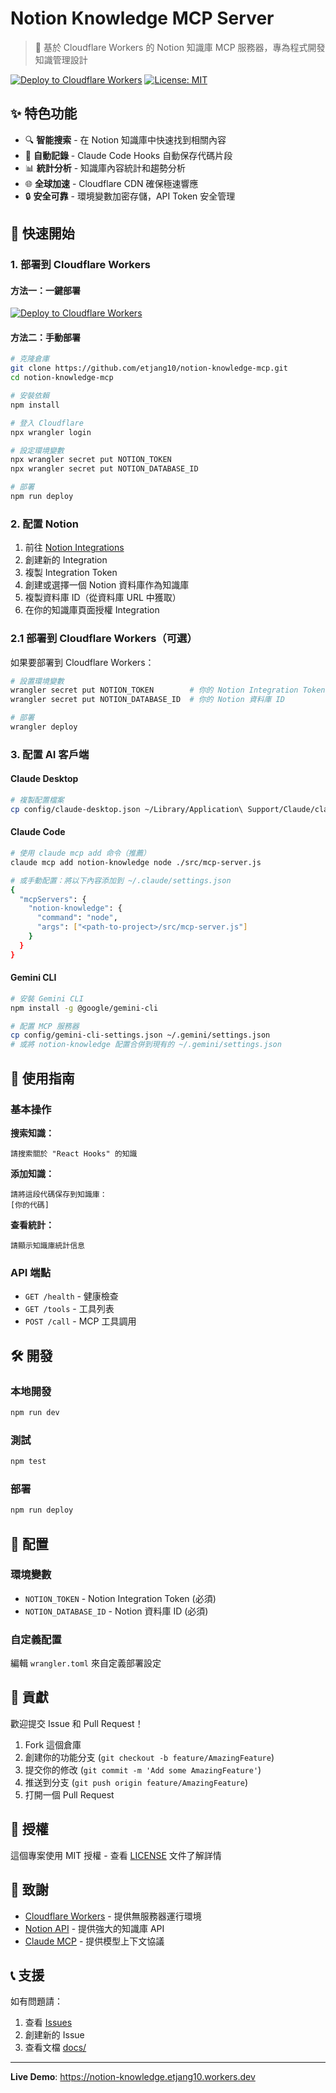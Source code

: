 # Notion Knowledge MCP Server

> 🚀 基於 Cloudflare Workers 的 Notion 知識庫 MCP 服務器，專為程式開發知識管理設計

[![Deploy to Cloudflare Workers](https://deploy.workers.cloudflare.com/button)](https://deploy.workers.cloudflare.com/?url=https://github.com/etjang10/notion-knowledge-mcp)
[![License: MIT](https://img.shields.io/badge/License-MIT-yellow.svg)](https://opensource.org/licenses/MIT)

## ✨ 特色功能

- 🔍 **智能搜索** - 在 Notion 知識庫中快速找到相關內容
- 📝 **自動記錄** - Claude Code Hooks 自動保存代碼片段
- 📊 **統計分析** - 知識庫內容統計和趨勢分析
- 🌐 **全球加速** - Cloudflare CDN 確保極速響應
- 🔒 **安全可靠** - 環境變數加密存儲，API Token 安全管理

## 🚀 快速開始

### 1. 部署到 Cloudflare Workers

#### 方法一：一鍵部署
[![Deploy to Cloudflare Workers](https://deploy.workers.cloudflare.com/button)](https://deploy.workers.cloudflare.com/?url=https://github.com/etjang10/notion-knowledge-mcp)

#### 方法二：手動部署
```bash
# 克隆倉庫
git clone https://github.com/etjang10/notion-knowledge-mcp.git
cd notion-knowledge-mcp

# 安裝依賴
npm install

# 登入 Cloudflare
npx wrangler login

# 設定環境變數
npx wrangler secret put NOTION_TOKEN
npx wrangler secret put NOTION_DATABASE_ID

# 部署
npm run deploy
```

### 2. 配置 Notion

1. 前往 [Notion Integrations](https://www.notion.so/my-integrations)
2. 創建新的 Integration
3. 複製 Integration Token
4. 創建或選擇一個 Notion 資料庫作為知識庫
5. 複製資料庫 ID（從資料庫 URL 中獲取）
6. 在你的知識庫頁面授權 Integration

### 2.1 部署到 Cloudflare Workers（可選）

如果要部署到 Cloudflare Workers：

```bash
# 設置環境變數
wrangler secret put NOTION_TOKEN        # 你的 Notion Integration Token
wrangler secret put NOTION_DATABASE_ID  # 你的 Notion 資料庫 ID

# 部署
wrangler deploy
```

### 3. 配置 AI 客戶端

#### Claude Desktop
```bash
# 複製配置檔案
cp config/claude-desktop.json ~/Library/Application\ Support/Claude/claude_desktop_config.json
```

#### Claude Code
```bash
# 使用 claude mcp add 命令（推薦）
claude mcp add notion-knowledge node ./src/mcp-server.js

# 或手動配置：將以下內容添加到 ~/.claude/settings.json
{
  "mcpServers": {
    "notion-knowledge": {
      "command": "node",
      "args": ["<path-to-project>/src/mcp-server.js"]
    }
  }
}
```

#### Gemini CLI
```bash
# 安裝 Gemini CLI
npm install -g @google/gemini-cli

# 配置 MCP 服務器
cp config/gemini-cli-settings.json ~/.gemini/settings.json
# 或將 notion-knowledge 配置合併到現有的 ~/.gemini/settings.json
```

## 📖 使用指南

### 基本操作

**搜索知識：**
```
請搜索關於 "React Hooks" 的知識
```

**添加知識：**
```
請將這段代碼保存到知識庫：
[你的代碼]
```

**查看統計：**
```
請顯示知識庫統計信息
```

### API 端點

- `GET /health` - 健康檢查  
- `GET /tools` - 工具列表
- `POST /call` - MCP 工具調用

## 🛠️ 開發

### 本地開發
```bash
npm run dev
```

### 測試
```bash
npm test
```

### 部署
```bash
npm run deploy
```

## 📝 配置

### 環境變數
- `NOTION_TOKEN` - Notion Integration Token (必須)
- `NOTION_DATABASE_ID` - Notion 資料庫 ID (必須)

### 自定義配置
編輯 `wrangler.toml` 來自定義部署設定

## 🤝 貢獻

歡迎提交 Issue 和 Pull Request！

1. Fork 這個倉庫
2. 創建你的功能分支 (`git checkout -b feature/AmazingFeature`)
3. 提交你的修改 (`git commit -m 'Add some AmazingFeature'`)
4. 推送到分支 (`git push origin feature/AmazingFeature`)
5. 打開一個 Pull Request

## 📄 授權

這個專案使用 MIT 授權 - 查看 [LICENSE](LICENSE) 文件了解詳情

## 🙏 致謝

- [Cloudflare Workers](https://workers.cloudflare.com/) - 提供無服務器運行環境
- [Notion API](https://developers.notion.com/) - 提供強大的知識庫 API
- [Claude MCP](https://modelcontextprotocol.io/) - 提供模型上下文協議

## 📞 支援

如有問題請：
1. 查看 [Issues](https://github.com/etjang10/notion-knowledge-mcp/issues)
2. 創建新的 Issue
3. 查看文檔 [docs/](docs/)

---

**Live Demo**: https://notion-knowledge.etjang10.workers.dev
